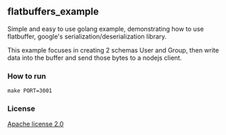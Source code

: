 flatbuffers_example
---

Simple and easy to use golang example,
demonstrating how to use flatbuffer,
google's serialization/deserialization library.

This example focuses in creating 2 schemas User and
Group, then write data into the buffer
and send those bytes to a nodejs client.

### How to run
```make PORT=3001```

### License
[Apache license 2.0](./LICENSE.txt)